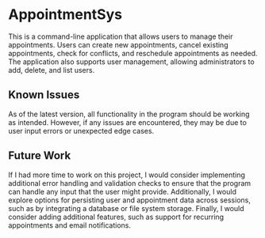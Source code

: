 # AppointmentSys
This is a command-line application that allows users to manage their appointments. Users can create new appointments, cancel existing appointments, check for conflicts, and reschedule appointments as needed. The application also supports user management, allowing administrators to add, delete, and list users.
## Known Issues
As of the latest version, all functionality in the program should be working as intended. However, if any issues are encountered, they may be due to user input errors or unexpected edge cases.
## Future Work
If I had more time to work on this project, I would consider implementing additional error handling and validation checks to ensure that the program can handle any input that the user might provide. Additionally, I would explore options for persisting user and appointment data across sessions, such as by integrating a database or file system storage. Finally, I would consider adding additional features, such as support for recurring appointments and email notifications.
